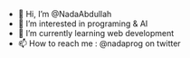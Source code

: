 - 👋 Hi, I’m @NadaAbdullah
- 👀 I’m interested in programing & AI 
- 🌱 I’m currently learning web development
- 📫 How to reach me : @nadaprog on twitter

<!---
bandauu/bandauu is a ✨ special ✨ repository because its `README.md` (this file) appears on your GitHub profile.
You can click the Preview link to take a look at your changes.
--->
